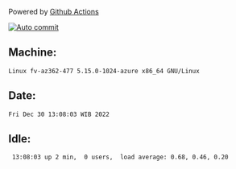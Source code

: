 Powered by [Github Actions](https://github.com/features/actions)

[![Auto commit](https://github.com/hiage/workstation/workflows/Auto%20commit/badge.svg)](https://github.com/hiage/workstation/actions?query=workflow%3A%22Auto+commit%22)

## Machine:
```
Linux fv-az362-477 5.15.0-1024-azure x86_64 GNU/Linux
```
## Date:
```
Fri Dec 30 13:08:03 WIB 2022
```
## Idle:
```
 13:08:03 up 2 min,  0 users,  load average: 0.68, 0.46, 0.20
```
